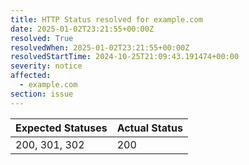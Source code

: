 ```yaml
---
title: HTTP Status resolved for example.com
date: 2025-01-02T23:21:55+00:00Z
resolved: True
resolvedWhen: 2025-01-02T23:21:55+00:00Z
resolvedStartTime: 2024-10-25T21:09:43.191474+00:00
severity: notice
affected:
  - example.com
section: issue
---
```


| Expected Statuses | Actual Status  |
|-------------------|----------------|
| 200, 301, 302 | 200 |
